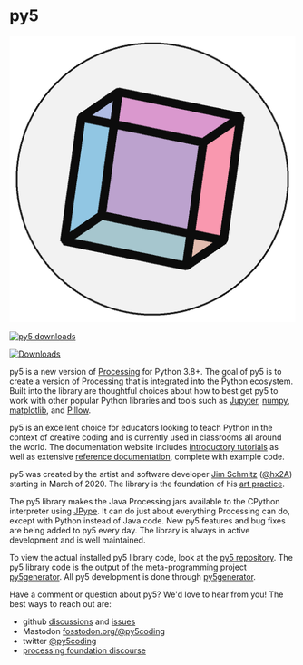 # py5

![py5 logo](https://github.com/py5coding/.github/raw/main/images/logo.png)

[![py5 downloads](https://pepy.tech/badge/py5/month)](https://pepy.tech/project/py5)

[![Downloads](https://pepy.tech/badge/py5/week)](https://pepy.tech/project/py5)

<!-- py5 is a new version of [Processing][processing] for Python 3.8+. The goal of py5 is to create a version of Processing that is [integrated into the Python ecosystem](https://py5coding.org/integrations/python_ecosystem_integrations.html). Built into the library are thoughtful choices about how to best get py5 to work with other popular Python libraries and tools such as [Jupyter](https://jupyter.org/), [numpy](https://numpy.org/), [shapely](https://shapely.readthedocs.io/en/stable/), [trimesh](https://trimesh.org/), [matplotlib](https://matplotlib.org/), and [Pillow](https://python-pillow.org/). -->

py5 is a new version of [Processing][processing] for Python 3.8+. The goal of py5 is to create a version of Processing that is integrated into the Python ecosystem. Built into the library are thoughtful choices about how to best get py5 to work with other popular Python libraries and tools such as [Jupyter](https://jupyter.org/), [numpy](https://numpy.org/), [matplotlib](https://matplotlib.org/), and [Pillow](https://python-pillow.org/).

py5 is an excellent choice for educators looking to teach Python in the context of creative coding and is currently used in classrooms all around the world. The documentation website includes [introductory tutorials](https://py5coding.org/tutorials/intro_to_py5_and_python.html) as well as extensive [reference documentation](https://py5coding.org/reference/summary.html), complete with example code.

py5 was created by the artist and software developer [Jim Schmitz](https://ixora.io/) ([@hx2A](https://github.com/hx2A)) starting in March of 2020. The library is the foundation of his [art practice](https://ixora.io/art/).

The py5 library makes the Java Processing jars available to the CPython interpreter using [JPype][jpype]. It can do just about everything Processing can do, except with Python instead of Java code. New py5 features and bug fixes are being added to py5 every day. The library is always in active development and is well maintained.

To view the actual installed py5 library code, look at the [py5 repository][py5_repo]. The py5 library code is the output of the meta-programming project [py5generator][py5generator_repo]. All py5 development is done through [py5generator][py5generator_repo].

Have a comment or question about py5? We'd love to hear from you! The best ways to reach out are:

* github [discussions](https://github.com/py5coding/py5generator/discussions) and [issues](https://github.com/py5coding/py5generator/issues)
* Mastodon <a rel="me" href="https://fosstodon.org/@py5coding">fosstodon.org/@py5coding</a>
* twitter [@py5coding](https://twitter.com/py5coding)
* [processing foundation discourse](https://discourse.processing.org/)

[processing]: https://github.com/benfry/processing4
[jpype]: https://github.com/jpype-project/jpype
[py5_repo]: https://github.com/py5coding/py5
[py5generator_repo]: https://github.com/py5coding/py5generator
